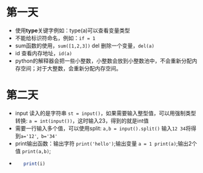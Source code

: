 # 第一天
- 使用**type**关键字例如：type(a)可以查看变量类型
- 不能给标识符命名，例如：`if = 1`
- sum函数的使用，`sum([1,2,3])` del 删除一个变量，`del(a)`
- id 查看内存地址，`id(a)`
- python的解释器会把一些小整数，小整数会放到小整数池中，不会重新分配内存空间；对于大整数，会重新分配内存空间。
# 第二天
- input 读入的是字符串
`st = input()`，如果需要输入整型值，可以用强制类型转换: `a = int(input())`，这时输入23，得到的就是int值
- 需要一行输入多个值，可以使用split: `a,b = input().split()` 输入`12 34`将得到`a='12'`,` b='34'` 
- print输出函数：输出字符 `print('hello')`;输出变量 `a = 1 print(a)`;输出2个值 `print(a,b)`;
- ```for i in range(5)
     print(i)
   ```
